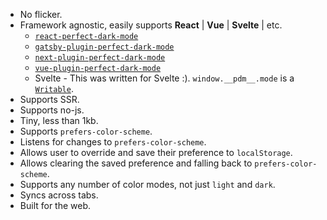 - No flicker.
- Framework agnostic, easily supports **React** | **Vue** | **Svelte** | etc.
  - [`react-perfect-dark-mode`](#react-perfect-dark-mode)
  - [`gatsby-plugin-perfect-dark-mode`](#gatsby-plugin-perfect-dark-mode)
  - [`next-plugin-perfect-dark-mode`](#next-plugin-perfect-dark-mode)
  - [`vue-plugin-perfect-dark-mode`](#vue-plugin-perfect-dark-mode)
  - Svelte - This was written for Svelte :). `window.__pdm__.mode` is a [`Writable`](https://svelte.dev/docs#writable).
- Supports SSR.
- Supports no-js.
- Tiny, less than 1kb.
- Supports `prefers-color-scheme`.
- Listens for changes to `prefers-color-scheme`.
- Allows user to override and save their preference to `localStorage`.
- Allows clearing the saved preference and falling back to `prefers-color-scheme`.
- Supports any number of color modes, not just `light` and `dark`.
- Syncs across tabs.
- Built for the web.
